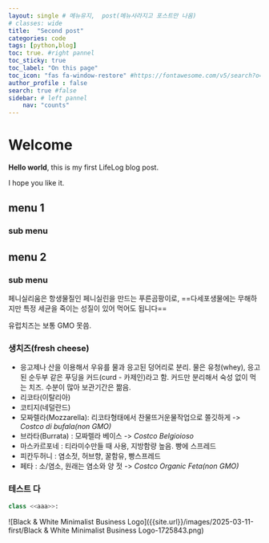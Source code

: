 ```yaml
---
layout: single # 메뉴유지,  post(메뉴사라지고 포스트만 나옴)
# classes: wide
title:  "Second post"
categories: code
tags: [python,blog]
toc: true. #right pannel
toc_sticky: true
toc_label: "On this page"
toc_icon: "fas fa-window-restore" #https://fontawesome.com/v5/search?o=r&s=solid
author_profile : false
search: true #false 
sidebar: # left pannel
    nav: "counts"
---
```


# Welcome

 **Hello world**, this is my first LifeLog blog post.

 I hope you like it.

## menu 1

### sub menu

## menu 2

### sub menu

페니실리움은 항생물질인 페니실린을 만드는 푸른곰팡이로, ==다세포생물에는 무해하지만 특정 세균을 죽이는 성질이 있어 먹어도 됩니다==

유럽치즈는 보통 GMO 못씀.
### 생치즈(fresh cheese)
- 응고제나 산을 이용해서 우유를 물과 응고된 덩어리로 분리. 물은 유청(whey), 응고된 순두부 같은 푸딩을 커드(curd - 카제인)라고 함. 커드만 분리해서 숙성 없이 먹는 치즈. 수분이 많아 보관기간은 짦음.
- 리코타(이탈리아)
- 코티지(네덜란드)
- 모짜렐라(Mozzarella): 리코타형태에서 찬물뜨거운물작업으로 쫄깃하게 -> *Costco di bufala(non GMO)*
- 브라타(Burrata) : 모짜렐라 베이스 -> *Costco Belgioioso*
- 마스카르포네 : 티라미수만들 때 사용, 지방함량 높음. 빵에 스프레드
- 피칸두허니 : 염소젓, 허브향, 꿀함유, 빵스프레드
- 페타 : 소/염소, 원래는 염소와 양 젓 -> *Costco Organic Feta(non GMO)*

### 테스트 다

```python
class <<aaa>>:

```

![Black & White Minimalist Business Logo]({{site.url}}/images/2025-03-11-first/Black & White Minimalist Business Logo-1725843.png)

